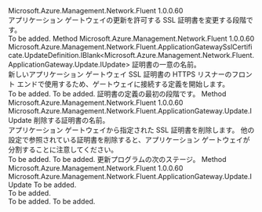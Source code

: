 <Type Name="IWithSslCert" FullName="Microsoft.Azure.Management.Network.Fluent.ApplicationGateway.Update.IWithSslCert">
  <TypeSignature Language="C#" Value="public interface IWithSslCert" />
  <TypeSignature Language="ILAsm" Value=".class public interface auto ansi abstract IWithSslCert" />
  <TypeSignature Language="DocId" Value="T:Microsoft.Azure.Management.Network.Fluent.ApplicationGateway.Update.IWithSslCert" />
  <TypeSignature Language="VB.NET" Value="Public Interface IWithSslCert" />
  <TypeSignature Language="F#" Value="type IWithSslCert = interface" />
  <AssemblyInfo>
    <AssemblyName>Microsoft.Azure.Management.Network.Fluent</AssemblyName>
    <AssemblyVersion>1.0.0.60</AssemblyVersion>
  </AssemblyInfo>
  <Interfaces />
  <Docs>
    <summary>
            アプリケーション ゲートウェイの更新を許可する SSL 証明書を変更する段階です。
            </summary>
    <remarks>To be added.</remarks>
  </Docs>
  <Members>
    <Member MemberName="DefineSslCertificate">
      <MemberSignature Language="C#" Value="public Microsoft.Azure.Management.Network.Fluent.ApplicationGatewaySslCertificate.UpdateDefinition.IBlank&lt;Microsoft.Azure.Management.Network.Fluent.ApplicationGateway.Update.IUpdate&gt; DefineSslCertificate (string name);" />
      <MemberSignature Language="ILAsm" Value=".method public hidebysig newslot virtual instance class Microsoft.Azure.Management.Network.Fluent.ApplicationGatewaySslCertificate.UpdateDefinition.IBlank`1&lt;class Microsoft.Azure.Management.Network.Fluent.ApplicationGateway.Update.IUpdate&gt; DefineSslCertificate(string name) cil managed" />
      <MemberSignature Language="DocId" Value="M:Microsoft.Azure.Management.Network.Fluent.ApplicationGateway.Update.IWithSslCert.DefineSslCertificate(System.String)" />
      <MemberSignature Language="VB.NET" Value="Public Function DefineSslCertificate (name As String) As IBlank(Of IUpdate)" />
      <MemberSignature Language="F#" Value="abstract member DefineSslCertificate : string -&gt; Microsoft.Azure.Management.Network.Fluent.ApplicationGatewaySslCertificate.UpdateDefinition.IBlank&lt;Microsoft.Azure.Management.Network.Fluent.ApplicationGateway.Update.IUpdate&gt;" Usage="iWithSslCert.DefineSslCertificate name" />
      <MemberType>Method</MemberType>
      <AssemblyInfo>
        <AssemblyName>Microsoft.Azure.Management.Network.Fluent</AssemblyName>
        <AssemblyVersion>1.0.0.60</AssemblyVersion>
      </AssemblyInfo>
      <ReturnValue>
        <ReturnType>Microsoft.Azure.Management.Network.Fluent.ApplicationGatewaySslCertificate.UpdateDefinition.IBlank&lt;Microsoft.Azure.Management.Network.Fluent.ApplicationGateway.Update.IUpdate&gt;</ReturnType>
      </ReturnValue>
      <Parameters>
        <Parameter Name="name" Type="System.String" />
      </Parameters>
      <Docs>
        <param name="name">証明書の一意の名前。</param>
        <summary>
            新しいアプリケーション ゲートウェイ SSL 証明書の HTTPS リスナーのフロント エンドで使用するため、ゲートウェイに接続する定義を開始します。
            </summary>
        <returns>To be added.</returns>
        <remarks>To be added.</remarks>
        <return>証明書の定義の最初の段階です。</return>
      </Docs>
    </Member>
    <Member MemberName="WithoutCertificate">
      <MemberSignature Language="C#" Value="public Microsoft.Azure.Management.Network.Fluent.ApplicationGateway.Update.IUpdate WithoutCertificate (string name);" />
      <MemberSignature Language="ILAsm" Value=".method public hidebysig newslot virtual instance class Microsoft.Azure.Management.Network.Fluent.ApplicationGateway.Update.IUpdate WithoutCertificate(string name) cil managed" />
      <MemberSignature Language="DocId" Value="M:Microsoft.Azure.Management.Network.Fluent.ApplicationGateway.Update.IWithSslCert.WithoutCertificate(System.String)" />
      <MemberSignature Language="VB.NET" Value="Public Function WithoutCertificate (name As String) As IUpdate" />
      <MemberSignature Language="F#" Value="abstract member WithoutCertificate : string -&gt; Microsoft.Azure.Management.Network.Fluent.ApplicationGateway.Update.IUpdate" Usage="iWithSslCert.WithoutCertificate name" />
      <MemberType>Method</MemberType>
      <AssemblyInfo>
        <AssemblyName>Microsoft.Azure.Management.Network.Fluent</AssemblyName>
        <AssemblyVersion>1.0.0.60</AssemblyVersion>
      </AssemblyInfo>
      <ReturnValue>
        <ReturnType>Microsoft.Azure.Management.Network.Fluent.ApplicationGateway.Update.IUpdate</ReturnType>
      </ReturnValue>
      <Parameters>
        <Parameter Name="name" Type="System.String" />
      </Parameters>
      <Docs>
        <param name="name">削除する証明書の名前。</param>
        <summary>
            アプリケーション ゲートウェイから指定された SSL 証明書を削除します。
            他の設定で参照されている証明書を削除すると、アプリケーション ゲートウェイが分割することに注意してください。
            </summary>
        <returns>To be added.</returns>
        <remarks>To be added.</remarks>
        <return>更新プログラムの次のステージ。</return>
      </Docs>
    </Member>
    <Member MemberName="WithoutSslCertificate">
      <MemberSignature Language="C#" Value="public Microsoft.Azure.Management.Network.Fluent.ApplicationGateway.Update.IUpdate WithoutSslCertificate (string name);" />
      <MemberSignature Language="ILAsm" Value=".method public hidebysig newslot virtual instance class Microsoft.Azure.Management.Network.Fluent.ApplicationGateway.Update.IUpdate WithoutSslCertificate(string name) cil managed" />
      <MemberSignature Language="DocId" Value="M:Microsoft.Azure.Management.Network.Fluent.ApplicationGateway.Update.IWithSslCert.WithoutSslCertificate(System.String)" />
      <MemberSignature Language="VB.NET" Value="Public Function WithoutSslCertificate (name As String) As IUpdate" />
      <MemberSignature Language="F#" Value="abstract member WithoutSslCertificate : string -&gt; Microsoft.Azure.Management.Network.Fluent.ApplicationGateway.Update.IUpdate" Usage="iWithSslCert.WithoutSslCertificate name" />
      <MemberType>Method</MemberType>
      <AssemblyInfo>
        <AssemblyName>Microsoft.Azure.Management.Network.Fluent</AssemblyName>
        <AssemblyVersion>1.0.0.60</AssemblyVersion>
      </AssemblyInfo>
      <ReturnValue>
        <ReturnType>Microsoft.Azure.Management.Network.Fluent.ApplicationGateway.Update.IUpdate</ReturnType>
      </ReturnValue>
      <Parameters>
        <Parameter Name="name" Type="System.String" />
      </Parameters>
      <Docs>
        <param name="name">To be added.</param>
        <summary>To be added.</summary>
        <returns>To be added.</returns>
        <remarks>To be added.</remarks>
      </Docs>
    </Member>
  </Members>
</Type>